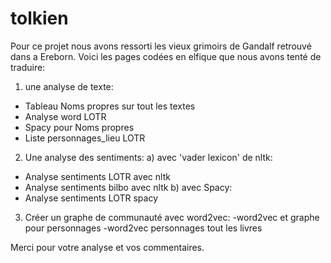 # tolkien
Pour ce projet nous avons ressorti les vieux grimoirs de Gandalf retrouvé dans a Ereborn.
Voici les pages codées en elfique que nous avons tenté de traduire: 
1) une analyse de texte:
- Tableau Noms propres sur tout les textes
- Analyse word LOTR
- Spacy pour Noms propres
- Liste personnages_lieu LOTR
2) Une analyse des sentiments:
  a) avec 'vader lexicon' de nltk:
- Analyse sentiments LOTR avec nltk
- Analyse sentiments bilbo avec nltk
  b) avec Spacy:
- Analyse sentiments LOTR spacy
3) Créer un graphe de communauté avec word2vec:
-word2vec et graphe pour personnages
-word2vec personnages tout les livres

Merci pour votre analyse et vos commentaires.
